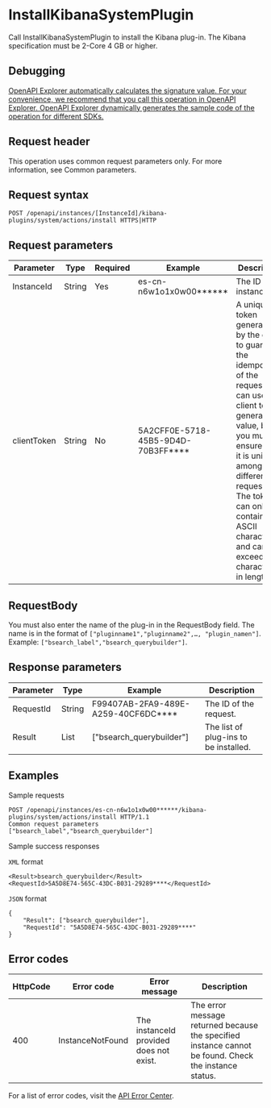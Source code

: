 # InstallKibanaSystemPlugin

Call InstallKibanaSystemPlugin to install the Kibana plug-in. The Kibana specification must be 2-Core 4 GB or higher.

## Debugging

[OpenAPI Explorer automatically calculates the signature value. For your convenience, we recommend that you call this operation in OpenAPI Explorer. OpenAPI Explorer dynamically generates the sample code of the operation for different SDKs.](https://api.aliyun.com/#product=elasticsearch&api=InstallKibanaSystemPlugin&type=ROA&version=2017-06-13)

## Request header

This operation uses common request parameters only. For more information, see Common parameters.

## Request syntax

```
POST /openapi/instances/[InstanceId]/kibana-plugins/system/actions/install HTTPS|HTTP
```

## Request parameters

|Parameter|Type|Required|Example|Description|
|---------|----|--------|-------|-----------|
|InstanceId|String|Yes|es-cn-n6w1o1x0w00\*\*\*\*\*\*|The ID of the instance. |
|clientToken|String|No|5A2CFF0E-5718-45B5-9D4D-70B3FF\*\*\*\*|A unique token generated by the client to guarantee the idempotency of the request. You can use the client to generate the value, but you must ensure that it is unique among different requests. The token can only contain ASCII characters and cannot exceed 64 characters in length. |

## RequestBody

You must also enter the name of the plug-in in the RequestBody field. The name is in the format of `["pluginname1","pluginname2",…, "plugin_namen"]`. Example: `["bsearch_label","bsearch_querybuilder"]`.

## Response parameters

|Parameter|Type|Example|Description|
|---------|----|-------|-----------|
|RequestId|String|F99407AB-2FA9-489E-A259-40CF6DC\*\*\*\*|The ID of the request. |
|Result|List|\["bsearch\_querybuilder"\]|The list of plug-ins to be installed. |

## Examples

Sample requests

```
POST /openapi/instances/es-cn-n6w1o1x0w00******/kibana-plugins/system/actions/install HTTP/1.1
Common request parameters
["bsearch_label","bsearch_querybuilder"]
```

Sample success responses

`XML` format

```
<Result>bsearch_querybuilder</Result>
<RequestId>5A5D8E74-565C-43DC-B031-29289****</RequestId>
```

`JSON` format

```
{
    "Result": ["bsearch_querybuilder"],
    "RequestId": "5A5D8E74-565C-43DC-B031-29289****"
}
```

## Error codes

|HttpCode|Error code|Error message|Description|
|--------|----------|-------------|-----------|
|400|InstanceNotFound|The instanceId provided does not exist.|The error message returned because the specified instance cannot be found. Check the instance status.|

For a list of error codes, visit the [API Error Center](https://error-center.alibabacloud.com/status/product/elasticsearch).

